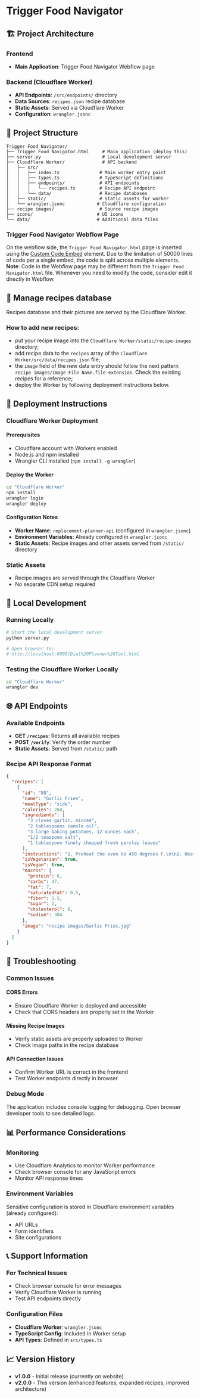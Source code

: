 # Trigger Food Navigator

## 🏗️ Project Architecture

### Frontend
- **Main Application**: Trigger Food Navigator Webflow page

### Backend (Cloudflare Worker)
- **API Endpoints**: `/src/endpoints/` directory
- **Data Sources**: `recipes.json` recipe database
- **Static Assets**: Served via Cloudflare Worker
- **Configuration**: `wrangler.jsonc`

## 📁 Project Structure
```
Trigger Food Navigator/
├── Trigger Food Navigator.html     # Main application (deploy this)
├── server.py                       # Local development server
├── Cloudflare Worker/              # API backend
│   ├── src/
│   │   ├── index.ts               # Main worker entry point
│   │   ├── types.ts               # TypeScript definitions
│   │   ├── endpoints/             # API endpoints
│   │   │   └── recipes.ts         # Recipe API endpoint
│   │   └── data/                  # Recipe databases
│   ├── static/                    # Static assets for worker
│   └── wrangler.jsonc            # Cloudflare configuration
├── recipe images/                 # Source recipe images
├── icons/                        # UI icons
└── data/                         # Additional data files
```

### Trigger Food Navigator Webflow Page

On the webflow side, the `Trigger Food Navigator.html` page is inserted using the [Custom Code Embed](https://help.webflow.com/hc/en-us/articles/33961332238611-Custom-code-embed#how-to-add-a-code-embed-element) element.
Due to the limitation of 50000 lines of code per a single embed, the code is split across multiple elements.
**Note**: Code in the Webflow page may be different from the `Trigger Food Navigator.html` file. Whenever you need to modify the code, consider edit it directly in Webflow.

## 🥗 Manage recipes database
Recipes database and their pictures are served by the Cloudflare Worker.

### How to add new recipes:
- put your recipe image into the `Cloudflare Worker/static/recipe-images` directory;
- add recipe data to the `recipes` array of the `Cloudflare Worker/src/data/recipes.json` file;
- the `image` field of the new data entry should follow the next pattern `recipe images/Image File Name.file-extension`. Check the existing recipes for a reference;
- deploy the Worker by following deployment instructions below.

## 🚀 Deployment Instructions

### Cloudflare Worker Deployment

#### Prerequisites
- Cloudflare account with Workers enabled
- Node.js and npm installed
- Wrangler CLI installed (`npm install -g wrangler`)

#### Deploy the Worker
```bash
cd "Cloudflare Worker"
npm install
wrangler login
wrangler deploy
```

#### Configuration Notes
- **Worker Name**: `replacement-planner-api` (configured in `wrangler.jsonc`)
- **Environment Variables**: Already configured in `wrangler.jsonc`
- **Static Assets**: Recipe images and other assets served from `/static/` directory

### Static Assets
- Recipe images are served through the Cloudflare Worker
- No separate CDN setup required

## 🔧 Local Development

### Running Locally
```bash
# Start the local development server
python server.py

# Open browser to:
# http://localhost:8000/Diet%20Planner%20Tool.html
```

### Testing the Cloudflare Worker Locally
```bash
cd "Cloudflare Worker"
wrangler dev
```

## 🌐 API Endpoints

### Available Endpoints
- **GET `/recipes`**: Returns all available recipes
- **POST `/verify`**: Verify the order number
- **Static Assets**: Served from `/static/` path

### Recipe API Response Format
```json
{
  "recipes": [
    {
      "id": "88",
      "name": "Garlic Fries",
      "mealType": "side",
      "calories": 264,
      "ingredients": [
        "3 cloves garlic, minced",
        "2 tablespoons canola oil",
        "3 large baking potatoes, 12 ounces each",
        "1/2 teaspoon salt",
        "1 tablespoon finely chopped fresh parsley leaves"
      ],
      "instructions": "1. Preheat the oven to 450 degrees F.\n\n2. Heat the garlic and oil in a small saucepan over medium heat for 2 minutes. Strain the garlic from the oil with a small mesh strainer. Set both garlic and oil aside.\n\n3. Cut the potatoes into 1/4-inch sticks. In a large bowl, toss the oil, potatoes and 1/2 teaspoon of salt.\n\n4. Spray a baking sheet with cooking spray and spread the potatoes onto it in a single layer. Bake until golden and crisp, about 35 minutes.\n\n5. Remove potatoes from the tray with a metal spatula. Toss with parsley, reserved garlic, and additional salt, to taste. Serve immediately.",
      "isVegetarian": true,
      "isVegan": true,
      "macros": {
        "protein": 6,
        "carbs": 47,
        "fat": 7,
        "saturatedFat": 0.5,
        "fiber": 3.5,
        "sugar": 2,
        "cholesterol": 0,
        "sodium": 304
      },
      "image": "recipe images/Garlic Fries.jpg"
    }
  ]
}
```

## 🐛 Troubleshooting

### Common Issues

#### CORS Errors
- Ensure Cloudflare Worker is deployed and accessible
- Check that CORS headers are properly set in the Worker

#### Missing Recipe Images
- Verify static assets are properly uploaded to Worker
- Check image paths in the recipe database

#### API Connection Issues
- Confirm Worker URL is correct in the frontend
- Test Worker endpoints directly in browser

### Debug Mode
The application includes console logging for debugging. Open browser developer tools to see detailed logs.

## 📊 Performance Considerations

### Monitoring
- Use Cloudflare Analytics to monitor Worker performance
- Check browser console for any JavaScript errors
- Monitor API response times

### Environment Variables
Sensitive configuration is stored in Cloudflare environment variables (already configured):
- API URLs
- Form identifiers
- Site configurations

## 📞 Support Information

### For Technical Issues
- Check browser console for error messages
- Verify Cloudflare Worker is running
- Test API endpoints directly

### Configuration Files
- **Cloudflare Worker**: `wrangler.jsonc`
- **TypeScript Config**: Included in Worker setup
- **API Types**: Defined in `src/types.ts`

## 📈 Version History
- **v1.0.0** - Initial release (currently on website)
- **v2.0.0** - This version (enhanced features, expanded recipes, improved architecture)

